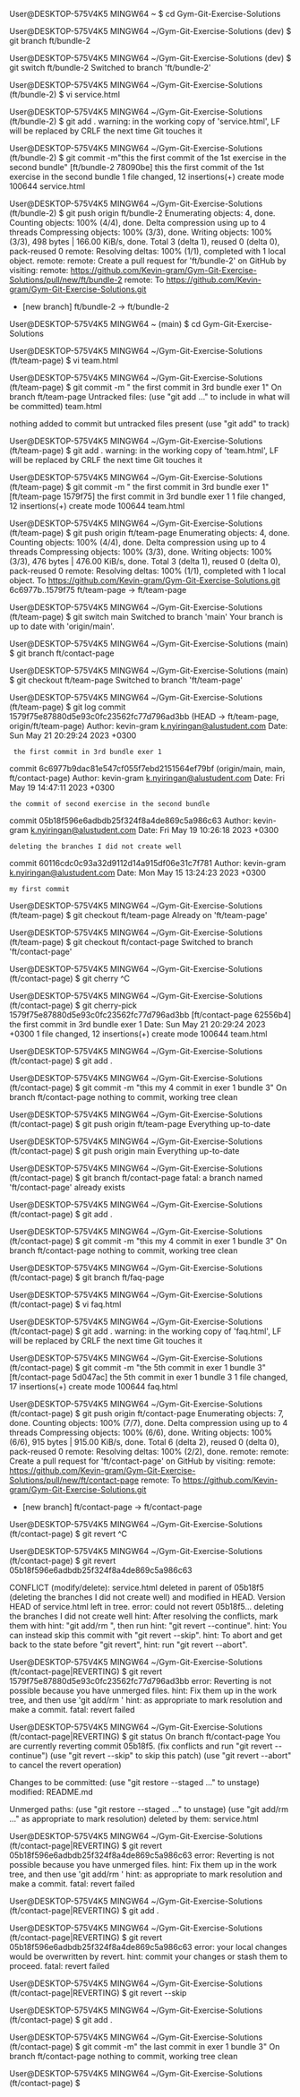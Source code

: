 User@DESKTOP-575V4K5 MINGW64 ~
$ cd Gym-Git-Exercise-Solutions

User@DESKTOP-575V4K5 MINGW64 ~/Gym-Git-Exercise-Solutions (dev)
$ git branch ft/bundle-2

User@DESKTOP-575V4K5 MINGW64 ~/Gym-Git-Exercise-Solutions (dev)
$ git switch ft/bundle-2
Switched to branch 'ft/bundle-2'

User@DESKTOP-575V4K5 MINGW64 ~/Gym-Git-Exercise-Solutions (ft/bundle-2)
$ vi service.html

User@DESKTOP-575V4K5 MINGW64 ~/Gym-Git-Exercise-Solutions (ft/bundle-2)
$ git add .
warning: in the working copy of 'service.html', LF will be replaced by CRLF the next time Git touches it

User@DESKTOP-575V4K5 MINGW64 ~/Gym-Git-Exercise-Solutions (ft/bundle-2)
$ git commit -m"this the first commit of the 1st exercise in the second bundle"
[ft/bundle-2 78090be] this the first commit of the 1st exercise in the second bundle
 1 file changed, 12 insertions(+)
 create mode 100644 service.html

User@DESKTOP-575V4K5 MINGW64 ~/Gym-Git-Exercise-Solutions (ft/bundle-2)
$ git push origin ft/bundle-2
Enumerating objects: 4, done.
Counting objects: 100% (4/4), done.
Delta compression using up to 4 threads
Compressing objects: 100% (3/3), done.
Writing objects: 100% (3/3), 498 bytes | 166.00 KiB/s, done.
Total 3 (delta 1), reused 0 (delta 0), pack-reused 0
remote: Resolving deltas: 100% (1/1), completed with 1 local object.
remote:
remote: Create a pull request for 'ft/bundle-2' on GitHub by visiting:
remote:      https://github.com/Kevin-gram/Gym-Git-Exercise-Solutions/pull/new/ft/bundle-2
remote:
To https://github.com/Kevin-gram/Gym-Git-Exercise-Solutions.git
 * [new branch]      ft/bundle-2 -> ft/bundle-2








User@DESKTOP-575V4K5 MINGW64 ~ (main)
$ cd Gym-Git-Exercise-Solutions

User@DESKTOP-575V4K5 MINGW64 ~/Gym-Git-Exercise-Solutions (ft/team-page)
$ vi team.html

User@DESKTOP-575V4K5 MINGW64 ~/Gym-Git-Exercise-Solutions (ft/team-page)
$ git commit -m " the first commit in 3rd bundle exer 1"
On branch ft/team-page
Untracked files:
  (use "git add <file>..." to include in what will be committed)
        team.html

nothing added to commit but untracked files present (use "git add" to track)

User@DESKTOP-575V4K5 MINGW64 ~/Gym-Git-Exercise-Solutions (ft/team-page)
$ git add .
warning: in the working copy of 'team.html', LF will be replaced by CRLF the next time Git touches it

User@DESKTOP-575V4K5 MINGW64 ~/Gym-Git-Exercise-Solutions (ft/team-page)
$ git commit -m " the first commit in 3rd bundle exer 1"
[ft/team-page 1579f75]  the first commit in 3rd bundle exer 1
 1 file changed, 12 insertions(+)
 create mode 100644 team.html

User@DESKTOP-575V4K5 MINGW64 ~/Gym-Git-Exercise-Solutions (ft/team-page)
$ git push origin ft/team-page
Enumerating objects: 4, done.
Counting objects: 100% (4/4), done.
Delta compression using up to 4 threads
Compressing objects: 100% (3/3), done.
Writing objects: 100% (3/3), 476 bytes | 476.00 KiB/s, done.
Total 3 (delta 1), reused 0 (delta 0), pack-reused 0
remote: Resolving deltas: 100% (1/1), completed with 1 local object.
To https://github.com/Kevin-gram/Gym-Git-Exercise-Solutions.git
   6c6977b..1579f75  ft/team-page -> ft/team-page

User@DESKTOP-575V4K5 MINGW64 ~/Gym-Git-Exercise-Solutions (ft/team-page)
$ git switch main
Switched to branch 'main'
Your branch is up to date with 'origin/main'.

User@DESKTOP-575V4K5 MINGW64 ~/Gym-Git-Exercise-Solutions (main)
$ git branch ft/contact-page

User@DESKTOP-575V4K5 MINGW64 ~/Gym-Git-Exercise-Solutions (main)
$ git checkout ft/team-page
Switched to branch 'ft/team-page'

User@DESKTOP-575V4K5 MINGW64 ~/Gym-Git-Exercise-Solutions (ft/team-page)
$ git log
commit 1579f75e87880d5e93c0fc23562fc77d796ad3bb (HEAD -> ft/team-page, origin/ft/team-page)
Author: kevin-gram <k.nyiringan@alustudent.com>
Date:   Sun May 21 20:29:24 2023 +0300

     the first commit in 3rd bundle exer 1

commit 6c6977b9dac81e547cf055f7ebd2151564ef79bf (origin/main, main, ft/contact-page)
Author: kevin-gram <k.nyiringan@alustudent.com>
Date:   Fri May 19 14:47:11 2023 +0300

    the commit of second exercise in the second bundle

commit 05b18f596e6adbdb25f324f8a4de869c5a986c63
Author: kevin-gram <k.nyiringan@alustudent.com>
Date:   Fri May 19 10:26:18 2023 +0300

    deleting the branches I did not create well

commit 60116cdc0c93a32d9112d14a915df06e31c7f781
Author: kevin-gram <k.nyiringan@alustudent.com>
Date:   Mon May 15 13:24:23 2023 +0300

    my first commit

User@DESKTOP-575V4K5 MINGW64 ~/Gym-Git-Exercise-Solutions (ft/team-page)
$ git checkout ft/team-page
Already on 'ft/team-page'

User@DESKTOP-575V4K5 MINGW64 ~/Gym-Git-Exercise-Solutions (ft/team-page)
$ git checkout ft/contact-page
Switched to branch 'ft/contact-page'

User@DESKTOP-575V4K5 MINGW64 ~/Gym-Git-Exercise-Solutions (ft/contact-page)
$ git cherry ^C

User@DESKTOP-575V4K5 MINGW64 ~/Gym-Git-Exercise-Solutions (ft/contact-page)
$ git cherry-pick 1579f75e87880d5e93c0fc23562fc77d796ad3bb
[ft/contact-page 62556b4]  the first commit in 3rd bundle exer 1
 Date: Sun May 21 20:29:24 2023 +0300
 1 file changed, 12 insertions(+)
 create mode 100644 team.html

User@DESKTOP-575V4K5 MINGW64 ~/Gym-Git-Exercise-Solutions (ft/contact-page)
$ git add .

User@DESKTOP-575V4K5 MINGW64 ~/Gym-Git-Exercise-Solutions (ft/contact-page)
$ git commit -m "this my 4 commit in exer 1 bundle 3"
On branch ft/contact-page
nothing to commit, working tree clean

User@DESKTOP-575V4K5 MINGW64 ~/Gym-Git-Exercise-Solutions (ft/contact-page)
$ git push origin  ft/team-page
Everything up-to-date

User@DESKTOP-575V4K5 MINGW64 ~/Gym-Git-Exercise-Solutions (ft/contact-page)
$ git push origin  main
Everything up-to-date

User@DESKTOP-575V4K5 MINGW64 ~/Gym-Git-Exercise-Solutions (ft/contact-page)
$ git branch ft/contact-page
fatal: a branch named 'ft/contact-page' already exists

User@DESKTOP-575V4K5 MINGW64 ~/Gym-Git-Exercise-Solutions (ft/contact-page)
$ git add .

User@DESKTOP-575V4K5 MINGW64 ~/Gym-Git-Exercise-Solutions (ft/contact-page)
$ git commit -m "this my 4 commit in exer 1 bundle 3"
On branch ft/contact-page
nothing to commit, working tree clean

User@DESKTOP-575V4K5 MINGW64 ~/Gym-Git-Exercise-Solutions (ft/contact-page)
$ git branch ft/faq-page

User@DESKTOP-575V4K5 MINGW64 ~/Gym-Git-Exercise-Solutions (ft/contact-page)
$ vi faq.html

User@DESKTOP-575V4K5 MINGW64 ~/Gym-Git-Exercise-Solutions (ft/contact-page)
$ git add .
warning: in the working copy of 'faq.html', LF will be replaced by CRLF the next time Git touches it

User@DESKTOP-575V4K5 MINGW64 ~/Gym-Git-Exercise-Solutions (ft/contact-page)
$ git commit -m "the 5th commit  in exer 1 bundle 3"
[ft/contact-page 5d047ac] the 5th commit  in exer 1 bundle 3
 1 file changed, 17 insertions(+)
 create mode 100644 faq.html

User@DESKTOP-575V4K5 MINGW64 ~/Gym-Git-Exercise-Solutions (ft/contact-page)
$ git push origin ft/contact-page
Enumerating objects: 7, done.
Counting objects: 100% (7/7), done.
Delta compression using up to 4 threads
Compressing objects: 100% (6/6), done.
Writing objects: 100% (6/6), 915 bytes | 915.00 KiB/s, done.
Total 6 (delta 2), reused 0 (delta 0), pack-reused 0
remote: Resolving deltas: 100% (2/2), done.
remote:
remote: Create a pull request for 'ft/contact-page' on GitHub by visiting:
remote:      https://github.com/Kevin-gram/Gym-Git-Exercise-Solutions/pull/new/ft/contact-page
remote:
To https://github.com/Kevin-gram/Gym-Git-Exercise-Solutions.git
 * [new branch]      ft/contact-page -> ft/contact-page

User@DESKTOP-575V4K5 MINGW64 ~/Gym-Git-Exercise-Solutions (ft/contact-page)
$ git revert ^C

User@DESKTOP-575V4K5 MINGW64 ~/Gym-Git-Exercise-Solutions (ft/contact-page)
$ git revert  05b18f596e6adbdb25f324f8a4de869c5a986c63

CONFLICT (modify/delete): service.html deleted in parent of 05b18f5 (deleting the branches I did not create well) and modified in HEAD.  Version HEAD of service.html left in tree.
error: could not revert 05b18f5... deleting the branches I did not create well
hint: After resolving the conflicts, mark them with
hint: "git add/rm <pathspec>", then run
hint: "git revert --continue".
hint: You can instead skip this commit with "git revert --skip".
hint: To abort and get back to the state before "git revert",
hint: run "git revert --abort".

User@DESKTOP-575V4K5 MINGW64 ~/Gym-Git-Exercise-Solutions (ft/contact-page|REVERTING)
$ git revert  1579f75e87880d5e93c0fc23562fc77d796ad3bb
error: Reverting is not possible because you have unmerged files.
hint: Fix them up in the work tree, and then use 'git add/rm <file>'
hint: as appropriate to mark resolution and make a commit.
fatal: revert failed

User@DESKTOP-575V4K5 MINGW64 ~/Gym-Git-Exercise-Solutions (ft/contact-page|REVERTING)
$ git status
On branch ft/contact-page
You are currently reverting commit 05b18f5.
  (fix conflicts and run "git revert --continue")
  (use "git revert --skip" to skip this patch)
  (use "git revert --abort" to cancel the revert operation)

Changes to be committed:
  (use "git restore --staged <file>..." to unstage)
        modified:   README.md

Unmerged paths:
  (use "git restore --staged <file>..." to unstage)
  (use "git add/rm <file>..." as appropriate to mark resolution)
        deleted by them: service.html


User@DESKTOP-575V4K5 MINGW64 ~/Gym-Git-Exercise-Solutions (ft/contact-page|REVERTING)
$ git revert 05b18f596e6adbdb25f324f8a4de869c5a986c63
error: Reverting is not possible because you have unmerged files.
hint: Fix them up in the work tree, and then use 'git add/rm <file>'
hint: as appropriate to mark resolution and make a commit.
fatal: revert failed

User@DESKTOP-575V4K5 MINGW64 ~/Gym-Git-Exercise-Solutions (ft/contact-page|REVERTING)
$ git add .

User@DESKTOP-575V4K5 MINGW64 ~/Gym-Git-Exercise-Solutions (ft/contact-page|REVERTING)
$ git revert 05b18f596e6adbdb25f324f8a4de869c5a986c63
error: your local changes would be overwritten by revert.
hint: commit your changes or stash them to proceed.
fatal: revert failed

User@DESKTOP-575V4K5 MINGW64 ~/Gym-Git-Exercise-Solutions (ft/contact-page|REVERTING)
$ git revert --skip

User@DESKTOP-575V4K5 MINGW64 ~/Gym-Git-Exercise-Solutions (ft/contact-page)
$ git add .

User@DESKTOP-575V4K5 MINGW64 ~/Gym-Git-Exercise-Solutions (ft/contact-page)
$ git commit -m" the last commit in exer 1 bundle 3"
On branch ft/contact-page
nothing to commit, working tree clean

User@DESKTOP-575V4K5 MINGW64 ~/Gym-Git-Exercise-Solutions (ft/contact-page)
$

